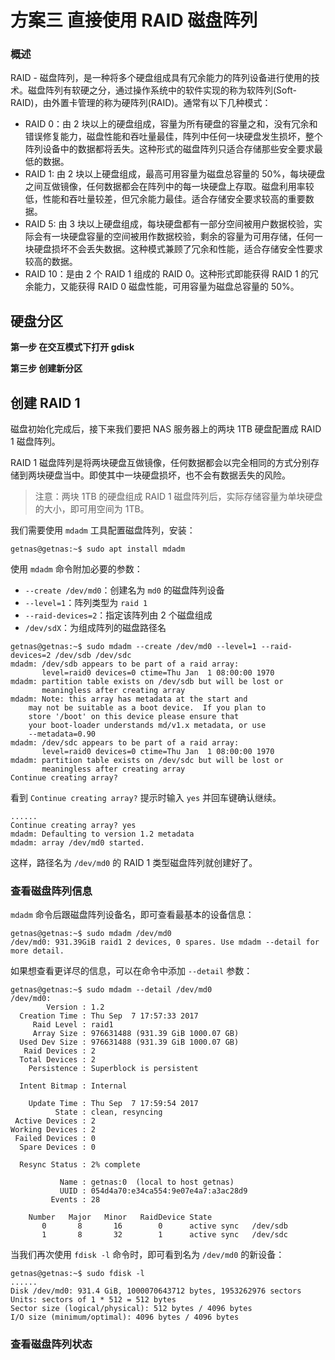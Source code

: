# 方案三 直接使用 RAID 磁盘阵列

### 概述

RAID - 磁盘阵列，是一种将多个硬盘组成具有冗余能力的阵列设备进行使用的技术。磁盘阵列有软硬之分，通过操作系统中的软件实现的称为软阵列(Soft-RAID)，由外置卡管理的称为硬阵列(RAID)。通常有以下几种模式：

* RAID 0：由 2 块以上的硬盘组成，容量为所有硬盘的容量之和，没有冗余和错误修复能力，磁盘性能和吞吐量最佳，阵列中任何一块硬盘发生损坏，整个阵列设备中的数据都将丢失。这种形式的磁盘阵列只适合存储那些安全要求最低的数据。
* RAID 1: 由 2 块以上硬盘组成，最高可用容量为磁盘总容量的 50%，每块硬盘之间互做镜像，任何数据都会在阵列中的每一块硬盘上存取。磁盘利用率较低，性能和吞吐量较差，但冗余能力最佳。适合存储安全要求较高的重要数据。
* RAID 5: 由 3 块以上硬盘组成，每块硬盘都有一部分空间被用户数据校验，实际会有一块硬盘容量的空间被用作数据校验，剩余的容量为可用存储，任何一块硬盘损坏不会丢失数据。这种模式兼顾了冗余和性能，适合存储安全性要求较高的数据。
* RAID 10：是由 2 个 RAID 1 组成的 RAID 0。这种形式即能获得 RAID 1 的冗余能力，又能获得 RAID 0 磁盘性能，可用容量为磁盘总容量的 50%。

## 硬盘分区



**第一步 在交互模式下打开 gdisk**

**第三步 创建新分区**

## 创建 RAID 1

磁盘初始化完成后，接下来我们要把 NAS 服务器上的两块 1TB 硬盘配置成 RAID 1 磁盘阵列。

RAID 1 磁盘阵列是将两块硬盘互做镜像，任何数据都会以完全相同的方式分别存储到两块硬盘当中。即使其中一块硬盘损坏，也不会有数据丢失的风险。

> 注意：两块 1TB 的硬盘组成 RAID 1 磁盘阵列后，实际存储容量为单块硬盘的大小，即可用空间为 1TB。

我们需要使用 `mdadm` 工具配置磁盘阵列，安装：

```
getnas@getnas:~$ sudo apt install mdadm
```

使用 `mdadm` 命令附加必要的参数：

* `--create /dev/md0`：创建名为 `md0` 的磁盘阵列设备
* `--level=1`：阵列类型为 `raid 1`
* `--raid-devices=2`：指定该阵列由 2 个磁盘组成
* `/dev/sdX`：为组成阵列的磁盘路径名

```
getnas@getnas:~$ sudo mdadm --create /dev/md0 --level=1 --raid-devices=2 /dev/sdb /dev/sdc
mdadm: /dev/sdb appears to be part of a raid array:
       level=raid0 devices=0 ctime=Thu Jan  1 08:00:00 1970
mdadm: partition table exists on /dev/sdb but will be lost or
       meaningless after creating array
mdadm: Note: this array has metadata at the start and
    may not be suitable as a boot device.  If you plan to
    store '/boot' on this device please ensure that
    your boot-loader understands md/v1.x metadata, or use
    --metadata=0.90
mdadm: /dev/sdc appears to be part of a raid array:
       level=raid0 devices=0 ctime=Thu Jan  1 08:00:00 1970
mdadm: partition table exists on /dev/sdc but will be lost or
       meaningless after creating array
Continue creating array?
```

看到 `Continue creating array?` 提示时输入 `yes` 并回车键确认继续。

```
......
Continue creating array? yes
mdadm: Defaulting to version 1.2 metadata
mdadm: array /dev/md0 started.
```

这样，路径名为 `/dev/md0` 的 RAID 1 类型磁盘阵列就创建好了。

### 查看磁盘阵列信息

`mdadm` 命令后跟磁盘阵列设备名，即可查看最基本的设备信息：

```
getnas@getnas:~$ sudo mdadm /dev/md0
/dev/md0: 931.39GiB raid1 2 devices, 0 spares. Use mdadm --detail for more detail.
```

如果想查看更详尽的信息，可以在命令中添加 `--detail` 参数：

```
getnas@getnas:~$ sudo mdadm --detail /dev/md0
/dev/md0:
        Version : 1.2
  Creation Time : Thu Sep  7 17:57:33 2017
     Raid Level : raid1
     Array Size : 976631488 (931.39 GiB 1000.07 GB)
  Used Dev Size : 976631488 (931.39 GiB 1000.07 GB)
   Raid Devices : 2
  Total Devices : 2
    Persistence : Superblock is persistent

  Intent Bitmap : Internal

    Update Time : Thu Sep  7 17:59:54 2017
          State : clean, resyncing
 Active Devices : 2
Working Devices : 2
 Failed Devices : 0
  Spare Devices : 0

  Resync Status : 2% complete

           Name : getnas:0  (local to host getnas)
           UUID : 054d4a70:e34ca554:9e07e4a7:a3ac28d9
         Events : 28

    Number   Major   Minor   RaidDevice State
       0       8       16        0      active sync   /dev/sdb
       1       8       32        1      active sync   /dev/sdc
```

当我们再次使用 `fdisk -l` 命令时，即可看到名为 `/dev/md0` 的新设备：

```
getnas@getnas:~$ sudo fdisk -l
......
Disk /dev/md0: 931.4 GiB, 1000070643712 bytes, 1953262976 sectors
Units: sectors of 1 * 512 = 512 bytes
Sector size (logical/physical): 512 bytes / 4096 bytes
I/O size (minimum/optimal): 4096 bytes / 4096 bytes
```

### 查看磁盘阵列状态

```

```

